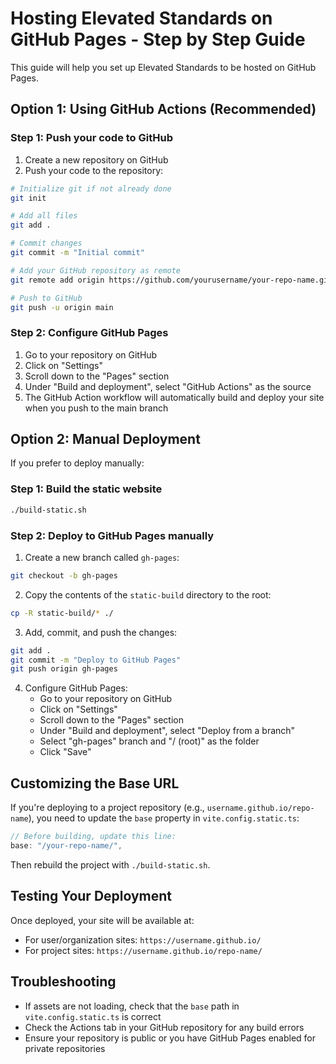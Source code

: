 # Hosting Elevated Standards on GitHub Pages - Step by Step Guide

This guide will help you set up Elevated Standards to be hosted on GitHub Pages.

## Option 1: Using GitHub Actions (Recommended)

### Step 1: Push your code to GitHub

1. Create a new repository on GitHub
2. Push your code to the repository:

```bash
# Initialize git if not already done
git init

# Add all files
git add .

# Commit changes
git commit -m "Initial commit"

# Add your GitHub repository as remote
git remote add origin https://github.com/yourusername/your-repo-name.git

# Push to GitHub
git push -u origin main
```

### Step 2: Configure GitHub Pages

1. Go to your repository on GitHub
2. Click on "Settings"
3. Scroll down to the "Pages" section
4. Under "Build and deployment", select "GitHub Actions" as the source
5. The GitHub Action workflow will automatically build and deploy your site when you push to the main branch

## Option 2: Manual Deployment

If you prefer to deploy manually:

### Step 1: Build the static website

```bash
./build-static.sh
```

### Step 2: Deploy to GitHub Pages manually

1. Create a new branch called `gh-pages`:

```bash
git checkout -b gh-pages
```

2. Copy the contents of the `static-build` directory to the root:

```bash
cp -R static-build/* ./
```

3. Add, commit, and push the changes:

```bash
git add .
git commit -m "Deploy to GitHub Pages"
git push origin gh-pages
```

4. Configure GitHub Pages:
   - Go to your repository on GitHub
   - Click on "Settings"
   - Scroll down to the "Pages" section
   - Under "Build and deployment", select "Deploy from a branch"
   - Select "gh-pages" branch and "/ (root)" as the folder
   - Click "Save"

## Customizing the Base URL

If you're deploying to a project repository (e.g., `username.github.io/repo-name`), you need to update the `base` property in `vite.config.static.ts`:

```typescript
// Before building, update this line:
base: "/your-repo-name/",
```

Then rebuild the project with `./build-static.sh`.

## Testing Your Deployment

Once deployed, your site will be available at:

- For user/organization sites: `https://username.github.io/`
- For project sites: `https://username.github.io/repo-name/`

## Troubleshooting

- If assets are not loading, check that the `base` path in `vite.config.static.ts` is correct
- Check the Actions tab in your GitHub repository for any build errors
- Ensure your repository is public or you have GitHub Pages enabled for private repositories